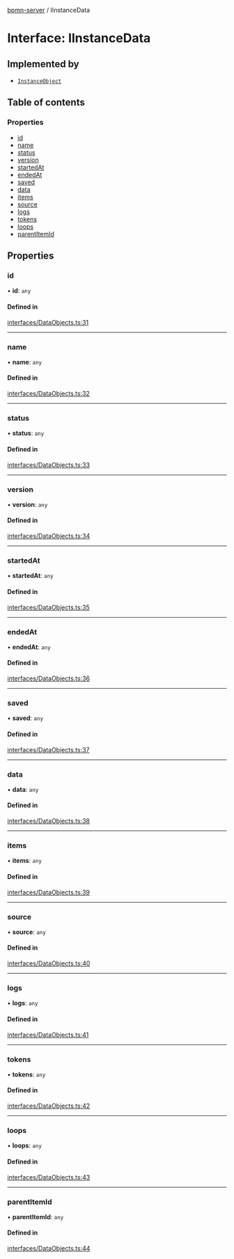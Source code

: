 [bpmn-server](../readme.md) / IInstanceData

# Interface: IInstanceData

## Implemented by

- [`InstanceObject`](../classes/InstanceObject.md)

## Table of contents

### Properties

- [id](IInstanceData.md#id)
- [name](IInstanceData.md#name)
- [status](IInstanceData.md#status)
- [version](IInstanceData.md#version)
- [startedAt](IInstanceData.md#startedat)
- [endedAt](IInstanceData.md#endedat)
- [saved](IInstanceData.md#saved)
- [data](IInstanceData.md#data)
- [items](IInstanceData.md#items)
- [source](IInstanceData.md#source)
- [logs](IInstanceData.md#logs)
- [tokens](IInstanceData.md#tokens)
- [loops](IInstanceData.md#loops)
- [parentItemId](IInstanceData.md#parentitemid)

## Properties

### id

• **id**: `any`

#### Defined in

[interfaces/DataObjects.ts:31](https://github.com/bpmnServer/bpmn-server/blob/67a073b/src/interfaces/DataObjects.ts#L31)

___

### name

• **name**: `any`

#### Defined in

[interfaces/DataObjects.ts:32](https://github.com/bpmnServer/bpmn-server/blob/67a073b/src/interfaces/DataObjects.ts#L32)

___

### status

• **status**: `any`

#### Defined in

[interfaces/DataObjects.ts:33](https://github.com/bpmnServer/bpmn-server/blob/67a073b/src/interfaces/DataObjects.ts#L33)

___

### version

• **version**: `any`

#### Defined in

[interfaces/DataObjects.ts:34](https://github.com/bpmnServer/bpmn-server/blob/67a073b/src/interfaces/DataObjects.ts#L34)

___

### startedAt

• **startedAt**: `any`

#### Defined in

[interfaces/DataObjects.ts:35](https://github.com/bpmnServer/bpmn-server/blob/67a073b/src/interfaces/DataObjects.ts#L35)

___

### endedAt

• **endedAt**: `any`

#### Defined in

[interfaces/DataObjects.ts:36](https://github.com/bpmnServer/bpmn-server/blob/67a073b/src/interfaces/DataObjects.ts#L36)

___

### saved

• **saved**: `any`

#### Defined in

[interfaces/DataObjects.ts:37](https://github.com/bpmnServer/bpmn-server/blob/67a073b/src/interfaces/DataObjects.ts#L37)

___

### data

• **data**: `any`

#### Defined in

[interfaces/DataObjects.ts:38](https://github.com/bpmnServer/bpmn-server/blob/67a073b/src/interfaces/DataObjects.ts#L38)

___

### items

• **items**: `any`

#### Defined in

[interfaces/DataObjects.ts:39](https://github.com/bpmnServer/bpmn-server/blob/67a073b/src/interfaces/DataObjects.ts#L39)

___

### source

• **source**: `any`

#### Defined in

[interfaces/DataObjects.ts:40](https://github.com/bpmnServer/bpmn-server/blob/67a073b/src/interfaces/DataObjects.ts#L40)

___

### logs

• **logs**: `any`

#### Defined in

[interfaces/DataObjects.ts:41](https://github.com/bpmnServer/bpmn-server/blob/67a073b/src/interfaces/DataObjects.ts#L41)

___

### tokens

• **tokens**: `any`

#### Defined in

[interfaces/DataObjects.ts:42](https://github.com/bpmnServer/bpmn-server/blob/67a073b/src/interfaces/DataObjects.ts#L42)

___

### loops

• **loops**: `any`

#### Defined in

[interfaces/DataObjects.ts:43](https://github.com/bpmnServer/bpmn-server/blob/67a073b/src/interfaces/DataObjects.ts#L43)

___

### parentItemId

• **parentItemId**: `any`

#### Defined in

[interfaces/DataObjects.ts:44](https://github.com/bpmnServer/bpmn-server/blob/67a073b/src/interfaces/DataObjects.ts#L44)
